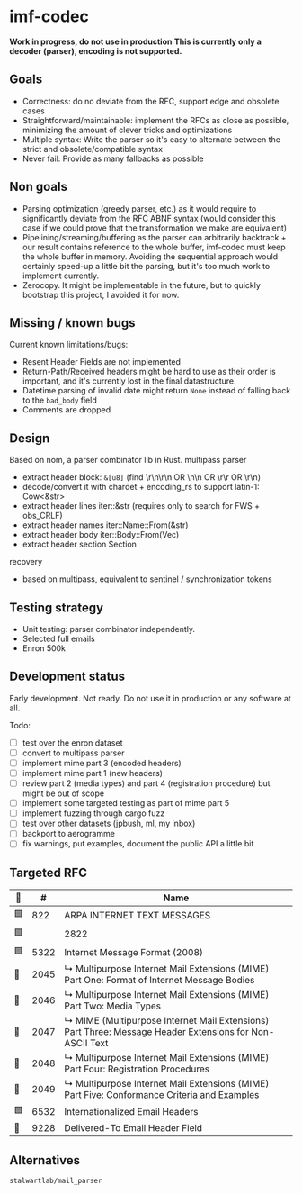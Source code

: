 # imf-codec

**Work in progress, do not use in production**
**This is currently only a decoder (parser), encoding is not supported.**

## Goals

 - Correctness: do no deviate from the RFC, support edge and obsolete cases
 - Straightforward/maintainable: implement the RFCs as close as possible, minimizing the amount of clever tricks and optimizations
 - Multiple syntax: Write the parser so it's easy to alternate between the strict and obsolete/compatible syntax
 - Never fail: Provide as many fallbacks as possible

## Non goals

  - Parsing optimization (greedy parser, etc.) as it would require to significantly deviate from the RFC ABNF syntax (would consider this case if we could prove that the transformation we make are equivalent)
  - Pipelining/streaming/buffering as the parser can arbitrarily backtrack + our result contains reference to the whole buffer, imf-codec must keep the whole buffer in memory. Avoiding the sequential approach would certainly speed-up a little bit the parsing, but it's too much work to implement currently.
  - Zerocopy. It might be implementable in the future, but to quickly bootstrap this project, I avoided it for now.

## Missing / known bugs

Current known limitations/bugs:

 - Resent Header Fields are not implemented
 - Return-Path/Received headers might be hard to use as their order is important, and it's currently lost in the final datastructure.
 - Datetime parsing of invalid date might return `None` instead of falling back to the `bad_body` field
 - Comments are dropped

## Design

Based on nom, a parser combinator lib in Rust.
multipass parser
 - extract header block: `&[u8]` (find \r\n\r\n OR \n\n OR \r\r OR \r\n)
 - decode/convert it with chardet + encoding\_rs to support latin-1: Cow<&str>
 - extract header lines iter::&str (requires only to search for FWS + obs\_CRLF)
 - extract header names iter::Name::From(&str)
 - extract header body iter::Body::From(Vec<MailboxRef>)
 - extract header section Section

recovery
 - based on multipass, equivalent to sentinel / synchronization tokens

## Testing strategy

 - Unit testing: parser combinator independently.
 - Selected full emails
 - Enron 500k

## Development status

Early development. Not ready.
Do not use it in production or any software at all.

Todo:
 - [ ] test over the enron dataset
 - [ ] convert to multipass parser
 - [ ] implement mime part 3 (encoded headers)
 - [ ] implement mime part 1 (new headers)
 - [ ] review part 2 (media types) and part 4 (registration procedure) but might be out of scope
 - [ ] implement some targeted testing as part of mime part 5
 - [ ] implement fuzzing through cargo fuzz
 - [ ] test over other datasets (jpbush, ml, my inbox)
 - [ ] backport to aerogramme
 - [ ] fix warnings, put examples, document the public API a little bit

## Targeted RFC

| 🚩 | # | Name |
|----|---|------|
| 🟩 |822	| ARPA INTERNET TEXT MESSAGES| 
| 🟩 | |2822	| Internet Message Format (2001) | 	
| 🟩 |5322	| Internet Message Format (2008) | 	
| 🔴 |2045	| ↳ Multipurpose Internet Mail Extensions (MIME) Part One: Format of Internet Message Bodies |
| 🔴 |2046	| ↳ Multipurpose Internet Mail Extensions (MIME) Part Two: Media Types | 
| 🔴 |2047	| ↳ MIME (Multipurpose Internet Mail Extensions) Part Three: Message Header Extensions for Non-ASCII Text | 
| 🔴 |2048	| ↳ Multipurpose Internet Mail Extensions (MIME) Part Four: Registration Procedures | 
| 🔴 |2049	| ↳ Multipurpose Internet Mail Extensions (MIME) Part Five: Conformance Criteria and Examples |
| 🟩 |6532	| Internationalized Email Headers |
| 🔴 |9228   | Delivered-To Email Header Field |

## Alternatives

`stalwartlab/mail_parser`
